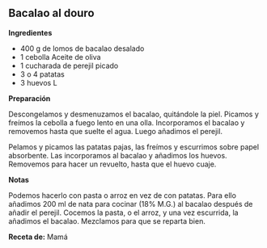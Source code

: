 ## Bacalao al douro

**Ingredientes**

- 400 g de lomos de bacalao desalado
- 1 cebolla
 Aceite de oliva
- 1 cucharada de perejil picado
- 3 o 4 patatas
- 3 huevos L

**Preparación**

Descongelamos y desmenuzamos el bacalao, quitándole la piel. Picamos y freímos la cebolla a fuego lento en una olla. Incorporamos el bacalao y removemos hasta que suelte el agua. Luego añadimos el perejil.

Pelamos y picamos las patatas pajas, las freímos y escurrimos sobre papel absorbente. Las incorporamos al bacalao y añadimos los huevos. Removemos para hacer un revuelto, hasta que el huevo cuaje.

**Notas**

Podemos hacerlo con pasta o arroz en vez de con patatas. Para ello añadimos 200 ml de nata para cocinar (18% M.G.) al bacalao después de añadir el perejil. Cocemos la pasta, o el arroz, y una vez escurrida, la añadimos el bacalao. Mezclamos para que se reparta bien.

**Receta de:** Mamá
